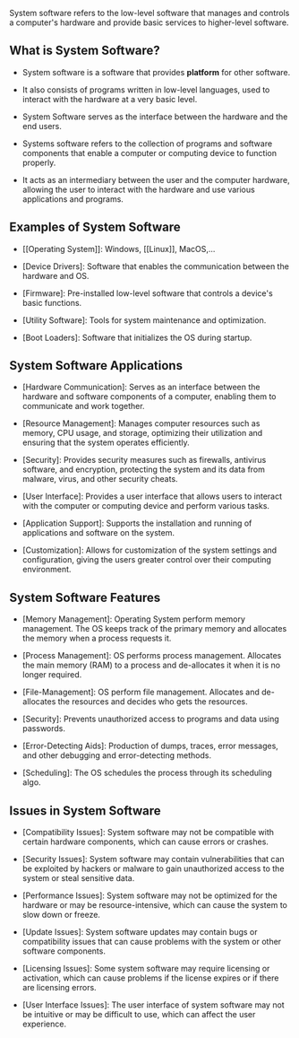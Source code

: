 System software refers to the low-level software that manages and controls a computer's hardware and provide basic services to higher-level software.

## What is System Software?

- System software is a software that provides **platform** for other software.
	
- It also consists of programs written in low-level languages, used to interact with the hardware at a very basic level.
	
- System Software serves as the interface between the hardware and the end users. 
	
- Systems software refers to the collection of programs and software components that enable a computer or computing device to function properly.
	
- It acts as an intermediary between the user and the computer hardware, allowing the user to interact with the hardware and use various applications and programs.

## Examples of System Software

- [[Operating System]]: Windows, [[Linux]], MacOS,...
	
- [Device Drivers]: Software that enables the communication between the hardware and OS.
	
- [Firmware]: Pre-installed low-level software that controls a device's basic functions.
	
- [Utility Software]: Tools for system maintenance and optimization.
	
- [Boot Loaders]: Software that initializes the OS during startup.

## System Software Applications

- [Hardware Communication]: Serves as an interface between the hardware and software components of a computer, enabling them to communicate and work together.
	
- [Resource Management]: Manages computer resources such as memory, CPU usage, and storage, optimizing their utilization and ensuring that the system operates efficiently.
	
- [Security]: Provides security measures such as firewalls, antivirus software, and encryption, protecting the system and its data from malware, virus, and other security cheats.
	
- [User Interface]: Provides a user interface that allows users to interact with the computer or computing device and perform various tasks.
	
- [Application Support]: Supports the installation and running of applications and software on the system.
	
- [Customization]: Allows for customization of the system settings and configuration, giving the users greater control over their computing environment.

## System Software Features

- [Memory Management]: Operating System perform memory management. The OS keeps track of the primary memory and allocates the memory when a process requests it.
	
- [Process Management]: OS performs process management. Allocates the main memory (RAM) to a process and de-allocates it when it is no longer required.
	
- [File-Management]: OS perform file management. Allocates and de-allocates the resources and decides who gets the resources.
	
- [Security]: Prevents unauthorized access to programs and data using passwords.
	
- [Error-Detecting Aids]: Production of dumps, traces, error messages, and other debugging and error-detecting methods.
	
- [Scheduling]: The OS schedules the process through its scheduling algo.

## Issues in System Software

- [Compatibility Issues]: System software may not be compatible with certain hardware components, which can cause errors or crashes.
	
- [Security Issues]: System software may contain vulnerabilities that can be exploited by hackers or malware to gain unauthorized access to the system or steal sensitive data.
	
- [Performance Issues]: System software may not be optimized for the hardware or may be resource-intensive, which can cause the system to slow down or freeze.
	
- [Update Issues]: System software updates may contain bugs or compatibility issues that can cause problems with the system or other software components.
	
- [Licensing Issues]: Some system software may require licensing or activation, which can cause problems if the license expires or if there are licensing errors.
	
- [User Interface Issues]: The user interface of system software may not be intuitive or may be difficult to use, which can affect the user experience.